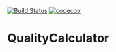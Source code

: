 [![Build Status](https://travis-ci.org/adebowski/QualityCalculator.svg?branch=master)](https://travis-ci.org/adebowski/QualityCalculator)
[![codecov](https://codecov.io/gh/adebowski/QualityCalculator/branch/master/graph/badge.svg)](https://codecov.io/gh/adebowski/QualityCalculator)

# QualityCalculator
